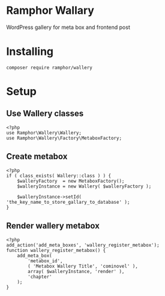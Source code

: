 Ramphor Wallary
=

WordPress gallery for meta box and frontend post

# Installing

```
composer require ramphor/wallery
```

# Setup

## Use Wallery classes

```
<?php
use Ramphor\Wallery\Wallery;
use Ramphor\Wallery\Factory\MetaboxFactory;
````

## Create metabox

```
<?php
if ( class_exists( Wallery::class ) ) {
    $walleryFactory  = new MetaboxFactory();
    $walleryInstance = new Wallery( $walleryFactory );

    $walleryInstance->setId( 'the_key_name_to_store_gallary_to_database' );
}
```

## Render wallery metabox

```
<?php
add_action('add_meta_boxes', 'wallery_register_metabox');
function wallery_register_metabox() {
    add_meta_box(
        'metabox_id',
        ( 'Metabox Wallery Title', 'cominovel' ),
        array( $walleryInstance, 'render' ),
        'chapter'
    );
}
```

